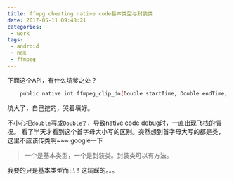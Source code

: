 ```yaml
---
title: ffmpg cheating native code基本类型与封装类
date: 2017-05-11 09:48:21
categories:
 - work
tags:
 - android
 - ndk
 - ffmpeg
---
```


下面这个API，有什么坑爹之处？
<!-- more -->
```bash
    public native int ffmpeg_clip_do(Double startTime, Double endTime,  String inFile, String outFile);
```

坑大了，自己挖的，哭着填好。

不小心把`double`写成`Double了`，导致native code debug时，一直出现飞栈的情况。
看了半天才看到这个首字母大小写的区别。突然想到首字母大写的都是类，这里不应该传类啊~~~
google一下
> 一个是基本类型，一个是封装类。封装类可以有方法。

我要的只是基本类型而已！这坑踩的。。。
